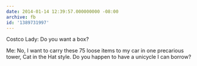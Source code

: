 ```yaml
---
date: 2014-01-14 12:39:57.000000000 -08:00
archive: fb
id: '1389731997'
---
```


Costco Lady: Do you want a box?

Me: No, I want to carry these 75 loose items to my car in one precarious tower, Cat in the Hat style. Do you happen to have a unicycle I can borrow?
